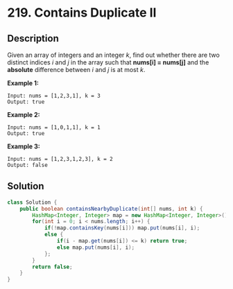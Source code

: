 # 219. Contains Duplicate II

## Description

Given an array of integers and an integer *k*, find out whether there are two distinct indices *i* and *j* in the array such that **nums[i] = nums[j]** and the **absolute** difference between *i* and *j* is at most *k*.

**Example 1:**

```
Input: nums = [1,2,3,1], k = 3
Output: true
```

**Example 2:**

```
Input: nums = [1,0,1,1], k = 1
Output: true
```

**Example 3:**

```
Input: nums = [1,2,3,1,2,3], k = 2
Output: false
```

## Solution

```java
class Solution {
    public boolean containsNearbyDuplicate(int[] nums, int k) {
        HashMap<Integer, Integer> map = new HashMap<Integer, Integer>();
        for(int i = 0; i < nums.length; i++) {
            if(!map.containsKey(nums[i])) map.put(nums[i], i);
            else {
                if(i - map.get(nums[i]) <= k) return true;
                else map.put(nums[i], i);
            };
        }
        return false;
    }
}
```

